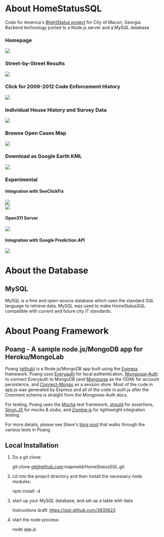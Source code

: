 # About HomeStatusSQL

Code for America's <a href="http://github.com/codeforamerica/blightstatus">BlightStatus project</a> for City of Macon, Georgia. Backend technology ported to a Node.js server and a MySQL database

### Homepage
<img src="http://i.imgur.com/ZRfTW.png"/>

### Street-by-Street Results
<img src="http://i.imgur.com/WLzkJ.png"/>

### Click for 2009-2012 Code Enforcement History
<img src="http://i.imgur.com/QNQWW.png"/>

### Individual House History and Survey Data
<img src="http://i.imgur.com/pUsR0.png"/>

### Browse Open Cases Map
<img src="http://i.imgur.com/aHyDJ.png"/>

### Download as Google Earth KML
<img src="http://i.imgur.com/bqAHM.jpg"/>

### Experimental

#### Integration with SeeClickFix
<img src="http://i.imgur.com/03l8t.png"/>
<br/>
<img src="http://i.imgur.com/ZE5i9.png"/>

#### Open311 Server
<img src="http://i.imgur.com/Wxkmu.png"/>

#### Integration with Google Prediction API
<img src="http://i.imgur.com/n3AmJ.png"/>

# About the Database

## MySQL

MySQL is a free and open-source database which uses the standard SQL language to retrieve data. MySQL was used to make HomeStatusSQL compatible with current and future city IT standards.

# About Poang Framework

## Poang - A sample node.js/MongoDB app for Heroku/MongoLab

Poang ([github](https://github.com/BeyondFog/Poang)) is a Node.js/MongoDB app built using the [Express](http://expressjs.com/) framework. Poang uses [Everyauth](http://everyauth.com/) for local authentication, [Mongoose-Auth](https://github.com/bnoguchi/mongoose-auth) to connect Everyauth to MongoDB (and [Mongoose](http://mongoosejs.com/) as the ODM) for account persistence, and [Connect-Mongo](https://github.com/kcbanner/connect-mongo) as a session store. Most of the code in app.js was generated by Express and all of the code in auth.js after the Comment schema is straight from the Mongoose-Auth docs.

For testing, Poang uses the [Mocha](http://mochajs.org/) test framework, [should](https://github.com/visionmedia/should.js) for assertions, [Sinon.JS](http://sinonjs.org/) for mocks & stubs, and [Zombie.js](http://zombie.labnotes.org/) for lightweight integration testing.

For more details, please see Steve's [blog post](http://blog.beyondfog.com/?p=222) that walks through the various tests in Poang.

## Local Installation
 
1) Do a git clone:

    git clone git@github.com:mapmeld/HomeStatusSQL.git
    
2) cd into the project directory and then install the necessary node modules:

    npm install -d

3) start up your MySQL database, and set up a table with data

    Instructions draft: https://gist.github.com/3835623
    
4) start the node process:

    node app.js
